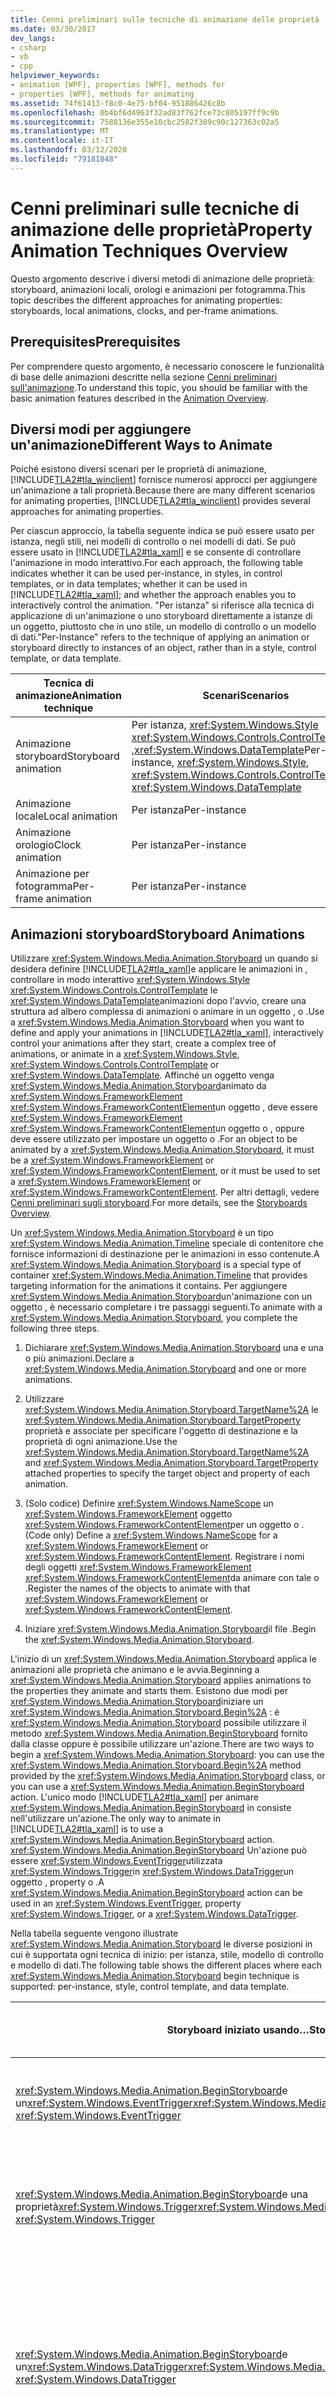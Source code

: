 ```yaml
---
title: Cenni preliminari sulle tecniche di animazione delle proprietà
ms.date: 03/30/2017
dev_langs:
- csharp
- vb
- cpp
helpviewer_keywords:
- animation [WPF], properties [WPF], methods for
- properties [WPF], methods for animating
ms.assetid: 74f61413-f8c0-4e75-bf04-951886426c8b
ms.openlocfilehash: 0b4bf6d4963f32ad83f762fce73c805197ff9c9b
ms.sourcegitcommit: 7588136e355e10cbc2582f389c90c127363c02a5
ms.translationtype: MT
ms.contentlocale: it-IT
ms.lasthandoff: 03/12/2020
ms.locfileid: "79181848"
---
```

# <a name="property-animation-techniques-overview"></a><span data-ttu-id="633fd-102">Cenni preliminari sulle tecniche di animazione delle proprietà</span><span class="sxs-lookup"><span data-stu-id="633fd-102">Property Animation Techniques Overview</span></span>
<span data-ttu-id="633fd-103">Questo argomento descrive i diversi metodi di animazione delle proprietà: storyboard, animazioni locali, orologi e animazioni per fotogramma.</span><span class="sxs-lookup"><span data-stu-id="633fd-103">This topic describes the different approaches for animating properties: storyboards, local animations, clocks, and per-frame animations.</span></span>  
  
<a name="prerequisites"></a>
## <a name="prerequisites"></a><span data-ttu-id="633fd-104">Prerequisites</span><span class="sxs-lookup"><span data-stu-id="633fd-104">Prerequisites</span></span>  
 <span data-ttu-id="633fd-105">Per comprendere questo argomento, è necessario conoscere le funzionalità di base delle animazioni descritte nella sezione [Cenni preliminari sull'animazione](animation-overview.md).</span><span class="sxs-lookup"><span data-stu-id="633fd-105">To understand this topic, you should be familiar with the basic animation features described in the [Animation Overview](animation-overview.md).</span></span>  
  
<a name="summary"></a>
## <a name="different-ways-to-animate"></a><span data-ttu-id="633fd-106">Diversi modi per aggiungere un'animazione</span><span class="sxs-lookup"><span data-stu-id="633fd-106">Different Ways to Animate</span></span>  
 <span data-ttu-id="633fd-107">Poiché esistono diversi scenari per le proprietà di animazione, [!INCLUDE[TLA2#tla_winclient](../../../../includes/tla2sharptla-winclient-md.md)] fornisce numerosi approcci per aggiungere un'animazione a tali proprietà.</span><span class="sxs-lookup"><span data-stu-id="633fd-107">Because there are many different scenarios for animating properties, [!INCLUDE[TLA2#tla_winclient](../../../../includes/tla2sharptla-winclient-md.md)] provides several approaches for animating properties.</span></span>  
  
 <span data-ttu-id="633fd-108">Per ciascun approccio, la tabella seguente indica se può essere usato per istanza, negli stili, nei modelli di controllo o nei modelli di dati. Se può essere usato in [!INCLUDE[TLA2#tla_xaml](../../../../includes/tla2sharptla-xaml-md.md)] e se consente di controllare l'animazione in modo interattivo.</span><span class="sxs-lookup"><span data-stu-id="633fd-108">For each approach, the following table indicates whether it can be used per-instance, in styles, in control templates, or in data templates; whether it can be used in [!INCLUDE[TLA2#tla_xaml](../../../../includes/tla2sharptla-xaml-md.md)]; and whether the approach enables you to interactively control the animation.</span></span>  <span data-ttu-id="633fd-109">"Per istanza" si riferisce alla tecnica di applicazione di un'animazione o uno storyboard direttamente a istanze di un oggetto, piuttosto che in uno stile, un modello di controllo o un modello di dati.</span><span class="sxs-lookup"><span data-stu-id="633fd-109">"Per-Instance" refers to the technique of applying an animation or storyboard directly to instances of an object, rather than in a style, control template, or data template.</span></span>  
  
|<span data-ttu-id="633fd-110">Tecnica di animazione</span><span class="sxs-lookup"><span data-stu-id="633fd-110">Animation technique</span></span>|<span data-ttu-id="633fd-111">Scenari</span><span class="sxs-lookup"><span data-stu-id="633fd-111">Scenarios</span></span>|<span data-ttu-id="633fd-112">Supporta XAML</span><span class="sxs-lookup"><span data-stu-id="633fd-112">Supports XAML</span></span>|<span data-ttu-id="633fd-113">Controllabile in modo interattivo</span><span class="sxs-lookup"><span data-stu-id="633fd-113">Interactively controllable</span></span>|  
|-------------------------|---------------|-------------------|--------------------------------|  
|<span data-ttu-id="633fd-114">Animazione storyboard</span><span class="sxs-lookup"><span data-stu-id="633fd-114">Storyboard animation</span></span>|<span data-ttu-id="633fd-115">Per istanza, <xref:System.Windows.Style> <xref:System.Windows.Controls.ControlTemplate>, ,<xref:System.Windows.DataTemplate></span><span class="sxs-lookup"><span data-stu-id="633fd-115">Per-instance, <xref:System.Windows.Style>, <xref:System.Windows.Controls.ControlTemplate>, <xref:System.Windows.DataTemplate></span></span>|<span data-ttu-id="633fd-116">Sì</span><span class="sxs-lookup"><span data-stu-id="633fd-116">Yes</span></span>|<span data-ttu-id="633fd-117">Sì</span><span class="sxs-lookup"><span data-stu-id="633fd-117">Yes</span></span>|  
|<span data-ttu-id="633fd-118">Animazione locale</span><span class="sxs-lookup"><span data-stu-id="633fd-118">Local animation</span></span>|<span data-ttu-id="633fd-119">Per istanza</span><span class="sxs-lookup"><span data-stu-id="633fd-119">Per-instance</span></span>|<span data-ttu-id="633fd-120">No</span><span class="sxs-lookup"><span data-stu-id="633fd-120">No</span></span>|<span data-ttu-id="633fd-121">No</span><span class="sxs-lookup"><span data-stu-id="633fd-121">No</span></span>|  
|<span data-ttu-id="633fd-122">Animazione orologio</span><span class="sxs-lookup"><span data-stu-id="633fd-122">Clock animation</span></span>|<span data-ttu-id="633fd-123">Per istanza</span><span class="sxs-lookup"><span data-stu-id="633fd-123">Per-instance</span></span>|<span data-ttu-id="633fd-124">No</span><span class="sxs-lookup"><span data-stu-id="633fd-124">No</span></span>|<span data-ttu-id="633fd-125">Sì</span><span class="sxs-lookup"><span data-stu-id="633fd-125">Yes</span></span>|  
|<span data-ttu-id="633fd-126">Animazione per fotogramma</span><span class="sxs-lookup"><span data-stu-id="633fd-126">Per-frame animation</span></span>|<span data-ttu-id="633fd-127">Per istanza</span><span class="sxs-lookup"><span data-stu-id="633fd-127">Per-instance</span></span>|<span data-ttu-id="633fd-128">No</span><span class="sxs-lookup"><span data-stu-id="633fd-128">No</span></span>|<span data-ttu-id="633fd-129">N/D</span><span class="sxs-lookup"><span data-stu-id="633fd-129">N/A</span></span>|  
  
<a name="storyboard_animations"></a>
## <a name="storyboard-animations"></a><span data-ttu-id="633fd-130">Animazioni storyboard</span><span class="sxs-lookup"><span data-stu-id="633fd-130">Storyboard Animations</span></span>  
 <span data-ttu-id="633fd-131">Utilizzare <xref:System.Windows.Media.Animation.Storyboard> un quando si desidera definire [!INCLUDE[TLA2#tla_xaml](../../../../includes/tla2sharptla-xaml-md.md)]e applicare le animazioni in , controllare in modo interattivo <xref:System.Windows.Style> <xref:System.Windows.Controls.ControlTemplate> le <xref:System.Windows.DataTemplate>animazioni dopo l'avvio, creare una struttura ad albero complessa di animazioni o animare in un oggetto , o .</span><span class="sxs-lookup"><span data-stu-id="633fd-131">Use a <xref:System.Windows.Media.Animation.Storyboard> when you want to define and apply your animations in [!INCLUDE[TLA2#tla_xaml](../../../../includes/tla2sharptla-xaml-md.md)], interactively control your animations after they start, create a complex tree of animations, or animate in a <xref:System.Windows.Style>, <xref:System.Windows.Controls.ControlTemplate> or <xref:System.Windows.DataTemplate>.</span></span> <span data-ttu-id="633fd-132">Affinché un oggetto venga <xref:System.Windows.Media.Animation.Storyboard>animato da <xref:System.Windows.FrameworkElement> <xref:System.Windows.FrameworkContentElement>un oggetto , deve essere <xref:System.Windows.FrameworkElement> <xref:System.Windows.FrameworkContentElement>un oggetto o , oppure deve essere utilizzato per impostare un oggetto o .</span><span class="sxs-lookup"><span data-stu-id="633fd-132">For an object to be animated by a <xref:System.Windows.Media.Animation.Storyboard>, it must be a <xref:System.Windows.FrameworkElement> or <xref:System.Windows.FrameworkContentElement>, or it must be used to set a <xref:System.Windows.FrameworkElement> or <xref:System.Windows.FrameworkContentElement>.</span></span> <span data-ttu-id="633fd-133">Per altri dettagli, vedere [Cenni preliminari sugli storyboard](storyboards-overview.md).</span><span class="sxs-lookup"><span data-stu-id="633fd-133">For more details, see the [Storyboards Overview](storyboards-overview.md).</span></span>  
  
 <span data-ttu-id="633fd-134">Un <xref:System.Windows.Media.Animation.Storyboard> è un tipo <xref:System.Windows.Media.Animation.Timeline> speciale di contenitore che fornisce informazioni di destinazione per le animazioni in esso contenute.</span><span class="sxs-lookup"><span data-stu-id="633fd-134">A <xref:System.Windows.Media.Animation.Storyboard> is a special type of container <xref:System.Windows.Media.Animation.Timeline> that provides targeting information for the animations it contains.</span></span> <span data-ttu-id="633fd-135">Per aggiungere <xref:System.Windows.Media.Animation.Storyboard>un'animazione con un oggetto , è necessario completare i tre passaggi seguenti.</span><span class="sxs-lookup"><span data-stu-id="633fd-135">To animate with a <xref:System.Windows.Media.Animation.Storyboard>, you complete the following three steps.</span></span>  
  
1. <span data-ttu-id="633fd-136">Dichiarare <xref:System.Windows.Media.Animation.Storyboard> una e una o più animazioni.</span><span class="sxs-lookup"><span data-stu-id="633fd-136">Declare a <xref:System.Windows.Media.Animation.Storyboard> and one or more animations.</span></span>  
  
2. <span data-ttu-id="633fd-137">Utilizzare <xref:System.Windows.Media.Animation.Storyboard.TargetName%2A> le <xref:System.Windows.Media.Animation.Storyboard.TargetProperty> proprietà e associate per specificare l'oggetto di destinazione e la proprietà di ogni animazione.</span><span class="sxs-lookup"><span data-stu-id="633fd-137">Use the <xref:System.Windows.Media.Animation.Storyboard.TargetName%2A> and <xref:System.Windows.Media.Animation.Storyboard.TargetProperty> attached properties to specify the target object and property of each animation.</span></span>  
  
3. <span data-ttu-id="633fd-138">(Solo codice) Definire <xref:System.Windows.NameScope> un <xref:System.Windows.FrameworkElement> oggetto <xref:System.Windows.FrameworkContentElement>per un oggetto o .</span><span class="sxs-lookup"><span data-stu-id="633fd-138">(Code only) Define a <xref:System.Windows.NameScope> for a <xref:System.Windows.FrameworkElement> or <xref:System.Windows.FrameworkContentElement>.</span></span> <span data-ttu-id="633fd-139">Registrare i nomi degli oggetti <xref:System.Windows.FrameworkElement> <xref:System.Windows.FrameworkContentElement>da animare con tale o .</span><span class="sxs-lookup"><span data-stu-id="633fd-139">Register the names of the objects to animate with that <xref:System.Windows.FrameworkElement> or <xref:System.Windows.FrameworkContentElement>.</span></span>  
  
4. <span data-ttu-id="633fd-140">Iniziare <xref:System.Windows.Media.Animation.Storyboard>il file .</span><span class="sxs-lookup"><span data-stu-id="633fd-140">Begin the <xref:System.Windows.Media.Animation.Storyboard>.</span></span>  
  
 <span data-ttu-id="633fd-141">L'inizio di un <xref:System.Windows.Media.Animation.Storyboard> applica le animazioni alle proprietà che animano e le avvia.</span><span class="sxs-lookup"><span data-stu-id="633fd-141">Beginning a <xref:System.Windows.Media.Animation.Storyboard> applies animations to the properties they animate and starts them.</span></span> <span data-ttu-id="633fd-142">Esistono due modi per <xref:System.Windows.Media.Animation.Storyboard>iniziare un <xref:System.Windows.Media.Animation.Storyboard.Begin%2A> : è <xref:System.Windows.Media.Animation.Storyboard> possibile utilizzare il metodo <xref:System.Windows.Media.Animation.BeginStoryboard> fornito dalla classe oppure è possibile utilizzare un'azione.</span><span class="sxs-lookup"><span data-stu-id="633fd-142">There are two ways to begin a <xref:System.Windows.Media.Animation.Storyboard>: you can use the <xref:System.Windows.Media.Animation.Storyboard.Begin%2A> method provided by the <xref:System.Windows.Media.Animation.Storyboard> class, or you can use a <xref:System.Windows.Media.Animation.BeginStoryboard> action.</span></span> <span data-ttu-id="633fd-143">L'unico modo [!INCLUDE[TLA2#tla_xaml](../../../../includes/tla2sharptla-xaml-md.md)] per animare <xref:System.Windows.Media.Animation.BeginStoryboard> in consiste nell'utilizzare un'azione.</span><span class="sxs-lookup"><span data-stu-id="633fd-143">The only way to animate in [!INCLUDE[TLA2#tla_xaml](../../../../includes/tla2sharptla-xaml-md.md)] is to use a <xref:System.Windows.Media.Animation.BeginStoryboard> action.</span></span> <span data-ttu-id="633fd-144"><xref:System.Windows.Media.Animation.BeginStoryboard> Un'azione può essere <xref:System.Windows.EventTrigger>utilizzata <xref:System.Windows.Trigger>in <xref:System.Windows.DataTrigger>un oggetto , property o .</span><span class="sxs-lookup"><span data-stu-id="633fd-144">A <xref:System.Windows.Media.Animation.BeginStoryboard> action can be used in an <xref:System.Windows.EventTrigger>, property <xref:System.Windows.Trigger>, or a <xref:System.Windows.DataTrigger>.</span></span>  
  
 <span data-ttu-id="633fd-145">Nella tabella seguente vengono illustrate <xref:System.Windows.Media.Animation.Storyboard> le diverse posizioni in cui è supportata ogni tecnica di inizio: per istanza, stile, modello di controllo e modello di dati.</span><span class="sxs-lookup"><span data-stu-id="633fd-145">The following table shows the different places where each <xref:System.Windows.Media.Animation.Storyboard> begin technique is supported: per-instance, style, control template, and data template.</span></span>  
  
|<span data-ttu-id="633fd-146">Storyboard iniziato usando…</span><span class="sxs-lookup"><span data-stu-id="633fd-146">Storyboard is begun using…</span></span>|<span data-ttu-id="633fd-147">Per istanza</span><span class="sxs-lookup"><span data-stu-id="633fd-147">Per-instance</span></span>|<span data-ttu-id="633fd-148">Style</span><span class="sxs-lookup"><span data-stu-id="633fd-148">Style</span></span>|<span data-ttu-id="633fd-149">Modello di controllo</span><span class="sxs-lookup"><span data-stu-id="633fd-149">Control template</span></span>|<span data-ttu-id="633fd-150">Modello di dati</span><span class="sxs-lookup"><span data-stu-id="633fd-150">Data template</span></span>|<span data-ttu-id="633fd-151">Esempio</span><span class="sxs-lookup"><span data-stu-id="633fd-151">Example</span></span>|  
|--------------------------------|-------------------|-----------|----------------------|-------------------|-------------|  
|<span data-ttu-id="633fd-152"><xref:System.Windows.Media.Animation.BeginStoryboard>e un<xref:System.Windows.EventTrigger></span><span class="sxs-lookup"><span data-stu-id="633fd-152"><xref:System.Windows.Media.Animation.BeginStoryboard> and an <xref:System.Windows.EventTrigger></span></span>|<span data-ttu-id="633fd-153">Sì</span><span class="sxs-lookup"><span data-stu-id="633fd-153">Yes</span></span>|<span data-ttu-id="633fd-154">Sì</span><span class="sxs-lookup"><span data-stu-id="633fd-154">Yes</span></span>|<span data-ttu-id="633fd-155">Sì</span><span class="sxs-lookup"><span data-stu-id="633fd-155">Yes</span></span>|<span data-ttu-id="633fd-156">Sì</span><span class="sxs-lookup"><span data-stu-id="633fd-156">Yes</span></span>|[<span data-ttu-id="633fd-157">Animare una proprietà utilizzando uno storyboard</span><span class="sxs-lookup"><span data-stu-id="633fd-157">Animate a Property by Using a Storyboard</span></span>](how-to-animate-a-property-by-using-a-storyboard.md)|  
|<span data-ttu-id="633fd-158"><xref:System.Windows.Media.Animation.BeginStoryboard>e una proprietà<xref:System.Windows.Trigger></span><span class="sxs-lookup"><span data-stu-id="633fd-158"><xref:System.Windows.Media.Animation.BeginStoryboard> and a property <xref:System.Windows.Trigger></span></span>|<span data-ttu-id="633fd-159">No</span><span class="sxs-lookup"><span data-stu-id="633fd-159">No</span></span>|<span data-ttu-id="633fd-160">Sì</span><span class="sxs-lookup"><span data-stu-id="633fd-160">Yes</span></span>|<span data-ttu-id="633fd-161">Sì</span><span class="sxs-lookup"><span data-stu-id="633fd-161">Yes</span></span>|<span data-ttu-id="633fd-162">Sì</span><span class="sxs-lookup"><span data-stu-id="633fd-162">Yes</span></span>|[<span data-ttu-id="633fd-163">Attivare un'animazione quando il valore di una proprietà viene modificato</span><span class="sxs-lookup"><span data-stu-id="633fd-163">Trigger an Animation When a Property Value Changes</span></span>](how-to-trigger-an-animation-when-a-property-value-changes.md)|  
|<span data-ttu-id="633fd-164"><xref:System.Windows.Media.Animation.BeginStoryboard>e un<xref:System.Windows.DataTrigger></span><span class="sxs-lookup"><span data-stu-id="633fd-164"><xref:System.Windows.Media.Animation.BeginStoryboard> and a <xref:System.Windows.DataTrigger></span></span>|<span data-ttu-id="633fd-165">No</span><span class="sxs-lookup"><span data-stu-id="633fd-165">No</span></span>|<span data-ttu-id="633fd-166">Sì</span><span class="sxs-lookup"><span data-stu-id="633fd-166">Yes</span></span>|<span data-ttu-id="633fd-167">Sì</span><span class="sxs-lookup"><span data-stu-id="633fd-167">Yes</span></span>|<span data-ttu-id="633fd-168">Sì</span><span class="sxs-lookup"><span data-stu-id="633fd-168">Yes</span></span>|<span data-ttu-id="633fd-169">[Procedura: Attivare un'animazione quando i dati vengono modificati](https://docs.microsoft.com/previous-versions/dotnet/netframework-3.5/aa970679(v=vs.90))</span><span class="sxs-lookup"><span data-stu-id="633fd-169">[How to: Trigger an Animation When Data Changes](https://docs.microsoft.com/previous-versions/dotnet/netframework-3.5/aa970679(v=vs.90))</span></span>|  
|<span data-ttu-id="633fd-170">Metodo <xref:System.Windows.Media.Animation.Storyboard.Begin%2A></span><span class="sxs-lookup"><span data-stu-id="633fd-170"><xref:System.Windows.Media.Animation.Storyboard.Begin%2A> method</span></span>|<span data-ttu-id="633fd-171">Sì</span><span class="sxs-lookup"><span data-stu-id="633fd-171">Yes</span></span>|<span data-ttu-id="633fd-172">No</span><span class="sxs-lookup"><span data-stu-id="633fd-172">No</span></span>|<span data-ttu-id="633fd-173">No</span><span class="sxs-lookup"><span data-stu-id="633fd-173">No</span></span>|<span data-ttu-id="633fd-174">No</span><span class="sxs-lookup"><span data-stu-id="633fd-174">No</span></span>|[<span data-ttu-id="633fd-175">Animare una proprietà utilizzando uno storyboard</span><span class="sxs-lookup"><span data-stu-id="633fd-175">Animate a Property by Using a Storyboard</span></span>](how-to-animate-a-property-by-using-a-storyboard.md)|  
  
 <span data-ttu-id="633fd-176">Per ulteriori <xref:System.Windows.Media.Animation.Storyboard> informazioni sugli oggetti, vedere [Cenni preliminari sugli storyboard](storyboards-overview.md).</span><span class="sxs-lookup"><span data-stu-id="633fd-176">For more information about <xref:System.Windows.Media.Animation.Storyboard> objects, see the [Storyboards Overview](storyboards-overview.md).</span></span>  
  
## <a name="local-animations"></a><span data-ttu-id="633fd-177">Animazioni locali</span><span class="sxs-lookup"><span data-stu-id="633fd-177">Local Animations</span></span>  
 <span data-ttu-id="633fd-178">Le animazioni locali forniscono un modo <xref:System.Windows.Media.Animation.Animatable> pratico per animare una proprietà di dipendenza di qualsiasi oggetto.</span><span class="sxs-lookup"><span data-stu-id="633fd-178">Local animations provide a convenient way to animate a dependency property of any <xref:System.Windows.Media.Animation.Animatable> object.</span></span> <span data-ttu-id="633fd-179">Usare le animazioni locali per applicare una singola animazione a una proprietà, senza bisogno di controllare in modo interattivo l'animazione dopo l'avvio.</span><span class="sxs-lookup"><span data-stu-id="633fd-179">Use local animations when you want to apply a single animation to a property and you don't need to interactively control the animation after it starts.</span></span> <span data-ttu-id="633fd-180">A <xref:System.Windows.Media.Animation.Storyboard> differenza di un'animazione, un'animazione locale <xref:System.Windows.FrameworkElement> può <xref:System.Windows.FrameworkContentElement>animare un oggetto non associato a un oggetto o un oggetto .</span><span class="sxs-lookup"><span data-stu-id="633fd-180">Unlike a <xref:System.Windows.Media.Animation.Storyboard> animation, a local animation can animate an object that isn't associated with a <xref:System.Windows.FrameworkElement> or a <xref:System.Windows.FrameworkContentElement>.</span></span> <span data-ttu-id="633fd-181">Inoltre, non è necessario <xref:System.Windows.NameScope> definire un per questo tipo di animazione.</span><span class="sxs-lookup"><span data-stu-id="633fd-181">You also don't have to define a <xref:System.Windows.NameScope> for this type of animation.</span></span>  
  
 <span data-ttu-id="633fd-182">Le animazioni locali possono essere usate solo nel codice e non possono essere definite negli stili, nei modelli di controllo o nei modelli di dati.</span><span class="sxs-lookup"><span data-stu-id="633fd-182">Local animations may only be used in code, and cannot be defined in styles, control templates, or data templates.</span></span> <span data-ttu-id="633fd-183">Un'animazione locale non può essere controllata in modo interattivo dopo l'avvio.</span><span class="sxs-lookup"><span data-stu-id="633fd-183">A local animation cannot be interactively controlled after it is started.</span></span>  
  
 <span data-ttu-id="633fd-184">Per aggiungere un'animazione usando un'animazione locale, completare i passaggi seguenti.</span><span class="sxs-lookup"><span data-stu-id="633fd-184">To animate using a local animation, complete the following steps.</span></span>  
  
1. <span data-ttu-id="633fd-185">Creare <xref:System.Windows.Media.Animation.AnimationTimeline> un oggetto.</span><span class="sxs-lookup"><span data-stu-id="633fd-185">Create an <xref:System.Windows.Media.Animation.AnimationTimeline> object.</span></span>  
  
2. <span data-ttu-id="633fd-186">Utilizzare <xref:System.Windows.Media.Animation.Animatable.BeginAnimation%2A> il metodo dell'oggetto che si <xref:System.Windows.Media.Animation.AnimationTimeline> desidera animare per applicare l'oggetto alla proprietà specificata.</span><span class="sxs-lookup"><span data-stu-id="633fd-186">Use the <xref:System.Windows.Media.Animation.Animatable.BeginAnimation%2A> method of the object that you want to animate to apply the <xref:System.Windows.Media.Animation.AnimationTimeline> to the property that you specify.</span></span>  
  
 <span data-ttu-id="633fd-187">Nell'esempio seguente viene illustrato come animare <xref:System.Windows.Controls.Button>la larghezza e il colore di sfondo di un oggetto .</span><span class="sxs-lookup"><span data-stu-id="633fd-187">The following example shows how to animate the width and background color of a <xref:System.Windows.Controls.Button>.</span></span>  
  
 [!code-cpp[animateproperty#11](~/samples/snippets/cpp/VS_Snippets_Wpf/animateproperty/CPP/LocalAnimationExample.cpp#11)]
 [!code-csharp[animateproperty#11](~/samples/snippets/csharp/VS_Snippets_Wpf/animateproperty/CSharp/LocalAnimationExample.cs#11)]
 [!code-vb[animateproperty#11](~/samples/snippets/visualbasic/VS_Snippets_Wpf/animateproperty/VisualBasic/LocalAnimationExample.vb#11)]  
  
## <a name="clock-animations"></a><span data-ttu-id="633fd-188">Animazioni orologio</span><span class="sxs-lookup"><span data-stu-id="633fd-188">Clock Animations</span></span>  
 <span data-ttu-id="633fd-189">Utilizzare <xref:System.Windows.Media.MediaPlayer.Clock%2A> gli oggetti quando si <xref:System.Windows.Media.Animation.Storyboard> desidera aggiungere un'animazione senza utilizzare un oggetto e creare alberi di temporizzazione complessi o controllare in modo interattivo le animazioni dopo l'avvio.</span><span class="sxs-lookup"><span data-stu-id="633fd-189">Use <xref:System.Windows.Media.MediaPlayer.Clock%2A> objects when you want to animate without using a <xref:System.Windows.Media.Animation.Storyboard> and you want to create complex timing trees or interactively control animations after they start.</span></span> <span data-ttu-id="633fd-190">È possibile usare Clock oggetti per animare una proprietà di dipendenza di qualsiasi <xref:System.Windows.Media.Animation.Animatable> oggetto.</span><span class="sxs-lookup"><span data-stu-id="633fd-190">You can use Clock objects to animate a dependency property of any <xref:System.Windows.Media.Animation.Animatable> object.</span></span>  
  
 <span data-ttu-id="633fd-191">Non è <xref:System.Windows.Media.Animation.Clock> possibile utilizzare gli oggetti direttamente per animare negli stili, nei modelli di controllo o nei modelli di dati.</span><span class="sxs-lookup"><span data-stu-id="633fd-191">You cannot use <xref:System.Windows.Media.Animation.Clock> objects directly to animate in styles, control templates, or data templates.</span></span> <span data-ttu-id="633fd-192">Il sistema di animazione <xref:System.Windows.Media.Animation.Clock> e temporizzazione utilizza effettivamente oggetti per aggiungere un'animazione negli stili, nei modelli di controllo e nei modelli di dati, ma deve creare tali <xref:System.Windows.Media.Animation.Clock> oggetti automaticamente da un <xref:System.Windows.Media.Animation.Storyboard>oggetto .</span><span class="sxs-lookup"><span data-stu-id="633fd-192">(The animation and timing system actually does use <xref:System.Windows.Media.Animation.Clock> objects to animate in styles, control templates, and data templates, but it must create those <xref:System.Windows.Media.Animation.Clock> objects for you from a <xref:System.Windows.Media.Animation.Storyboard>.</span></span> <span data-ttu-id="633fd-193">Per ulteriori informazioni sulla <xref:System.Windows.Media.Animation.Storyboard> relazione <xref:System.Windows.Media.Animation.Clock> tra oggetti e oggetti, vedere Cenni preliminari sul [sistema di animazione e di temporizzazione.](animation-and-timing-system-overview.md)</span><span class="sxs-lookup"><span data-stu-id="633fd-193">For more information about the relationship between <xref:System.Windows.Media.Animation.Storyboard> objects and <xref:System.Windows.Media.Animation.Clock> objects, see the [Animation and Timing System Overview](animation-and-timing-system-overview.md).)</span></span>  
  
 <span data-ttu-id="633fd-194">Per applicare <xref:System.Windows.Media.Animation.Clock> un singolo a una proprietà, completare i passaggi seguenti.</span><span class="sxs-lookup"><span data-stu-id="633fd-194">To apply a single <xref:System.Windows.Media.Animation.Clock> to a property, you complete the following steps.</span></span>  
  
1. <span data-ttu-id="633fd-195">Creare <xref:System.Windows.Media.Animation.AnimationTimeline> un oggetto.</span><span class="sxs-lookup"><span data-stu-id="633fd-195">Create an <xref:System.Windows.Media.Animation.AnimationTimeline> object.</span></span>  
  
2. <span data-ttu-id="633fd-196">Utilizzare <xref:System.Windows.Media.Animation.AnimationTimeline.CreateClock%2A> il metodo <xref:System.Windows.Media.Animation.AnimationTimeline> di <xref:System.Windows.Media.Animation.AnimationClock>per creare un file .</span><span class="sxs-lookup"><span data-stu-id="633fd-196">Use the <xref:System.Windows.Media.Animation.AnimationTimeline.CreateClock%2A> method of the <xref:System.Windows.Media.Animation.AnimationTimeline> to create an <xref:System.Windows.Media.Animation.AnimationClock>.</span></span>  
  
3. <span data-ttu-id="633fd-197">Utilizzare <xref:System.Windows.Media.Animation.Animatable.ApplyAnimationClock%2A> il metodo dell'oggetto che si <xref:System.Windows.Media.Animation.AnimationClock> desidera animare per applicare l'oggetto alla proprietà specificata.</span><span class="sxs-lookup"><span data-stu-id="633fd-197">Use the <xref:System.Windows.Media.Animation.Animatable.ApplyAnimationClock%2A> method of the object that you want to animate to apply the <xref:System.Windows.Media.Animation.AnimationClock> to the property you specify.</span></span>  
  
 <span data-ttu-id="633fd-198">Nell'esempio seguente viene <xref:System.Windows.Media.Animation.AnimationClock> illustrato come creare un e applicarlo a due proprietà simili.</span><span class="sxs-lookup"><span data-stu-id="633fd-198">The following example shows how to create an <xref:System.Windows.Media.Animation.AnimationClock> and apply it to two similar properties.</span></span>  
  
 [!code-csharp[timingbehaviors_procedural_snip#GraphicsMMCreateAnimationClockWholeClass](~/samples/snippets/csharp/VS_Snippets_Wpf/timingbehaviors_procedural_snip/CSharp/AnimationClockExample.cs#graphicsmmcreateanimationclockwholeclass)]
 [!code-vb[timingbehaviors_procedural_snip#GraphicsMMCreateAnimationClockWholeClass](~/samples/snippets/visualbasic/VS_Snippets_Wpf/timingbehaviors_procedural_snip/visualbasic/animationclockexample.vb#graphicsmmcreateanimationclockwholeclass)]  
  
 <span data-ttu-id="633fd-199">Per creare un albero di temporizzazione e usarne le proprietà animate, completare i passaggi seguenti.</span><span class="sxs-lookup"><span data-stu-id="633fd-199">To create a timing tree and use it animate properties, you complete the following steps.</span></span>  
  
1. <span data-ttu-id="633fd-200">Utilizzare <xref:System.Windows.Media.Animation.ParallelTimeline> <xref:System.Windows.Media.Animation.AnimationTimeline> e oggetti per creare l'albero di temporizzazione.</span><span class="sxs-lookup"><span data-stu-id="633fd-200">Use <xref:System.Windows.Media.Animation.ParallelTimeline> and <xref:System.Windows.Media.Animation.AnimationTimeline> objects to create the timing tree.</span></span>  
  
2. <span data-ttu-id="633fd-201">Utilizzare <xref:System.Windows.Media.Animation.TimelineGroup.CreateClock%2A> la radice <xref:System.Windows.Media.Animation.ParallelTimeline> per <xref:System.Windows.Media.Animation.ClockGroup>creare un file .</span><span class="sxs-lookup"><span data-stu-id="633fd-201">Use the <xref:System.Windows.Media.Animation.TimelineGroup.CreateClock%2A> of the root <xref:System.Windows.Media.Animation.ParallelTimeline> to create a <xref:System.Windows.Media.Animation.ClockGroup>.</span></span>  
  
3. <span data-ttu-id="633fd-202">Scorrere <xref:System.Windows.Media.Animation.ClockGroup.Children%2A> l'oggetto <xref:System.Windows.Media.Animation.ClockGroup> dell'oggetto <xref:System.Windows.Media.Animation.Clock> e applicarne gli oggetti figlio.</span><span class="sxs-lookup"><span data-stu-id="633fd-202">Iterate through the <xref:System.Windows.Media.Animation.ClockGroup.Children%2A> of the <xref:System.Windows.Media.Animation.ClockGroup> and apply its child <xref:System.Windows.Media.Animation.Clock> objects.</span></span> <span data-ttu-id="633fd-203">Per <xref:System.Windows.Media.Animation.AnimationClock> ogni elemento <xref:System.Windows.Media.Animation.Animatable.ApplyAnimationClock%2A> figlio, utilizzare il metodo dell'oggetto <xref:System.Windows.Media.Animation.AnimationClock> che si desidera animare per applicare l'oggetto alla proprietà specificata</span><span class="sxs-lookup"><span data-stu-id="633fd-203">For each <xref:System.Windows.Media.Animation.AnimationClock> child, use the <xref:System.Windows.Media.Animation.Animatable.ApplyAnimationClock%2A> method of the object that you want to animate to apply the <xref:System.Windows.Media.Animation.AnimationClock> to the property you specify</span></span>  
  
 <span data-ttu-id="633fd-204">Per altre informazioni sugli oggetti Clock, vedere [Cenni preliminari sull'animazione e sul sistema di temporizzazione](animation-and-timing-system-overview.md).</span><span class="sxs-lookup"><span data-stu-id="633fd-204">For more information about Clock objects, see the [Animation and Timing System Overview](animation-and-timing-system-overview.md).</span></span>  
  
## <a name="per-frame-animation-bypass-the-animation-and-timing-system"></a><span data-ttu-id="633fd-205">Animazione per fotogramma: ignorare il sistema di animazione e di temporizzazione</span><span class="sxs-lookup"><span data-stu-id="633fd-205">Per-Frame Animation: Bypass the Animation and Timing System</span></span>  
 <span data-ttu-id="633fd-206">Usare questo approccio quando è necessario ignorare completamente il sistema di animazione di [!INCLUDE[TLA2#tla_winclient](../../../../includes/tla2sharptla-winclient-md.md)].</span><span class="sxs-lookup"><span data-stu-id="633fd-206">Use this approach when you need to completely bypass the [!INCLUDE[TLA2#tla_winclient](../../../../includes/tla2sharptla-winclient-md.md)] animation system.</span></span> <span data-ttu-id="633fd-207">Uno scenario di questo approccio è rappresentato dalle animazioni fisiche, dove ciascun passaggio dell'animazione richiede che gli oggetti siano ricalcolati in base all'ultima serie di interazioni dell'oggetto.</span><span class="sxs-lookup"><span data-stu-id="633fd-207">One scenario for this approach is physics animations, where each step in the animation requires objects to be recomputed based on the last set of object interactions.</span></span>  
  
 <span data-ttu-id="633fd-208">Le animazioni per fotogramma non possono essere definite negli stili, nei modelli di controllo o nei modelli di dati.</span><span class="sxs-lookup"><span data-stu-id="633fd-208">Per-frame animations cannot be defined inside styles, control templates, or data templates.</span></span>  
  
 <span data-ttu-id="633fd-209">Per animare fotogramma per fotogramma, registrate per l'evento <xref:System.Windows.Media.CompositionTarget.Rendering> dell'oggetto che contiene gli oggetti da animare.</span><span class="sxs-lookup"><span data-stu-id="633fd-209">To animate frame-by-frame, you register for the <xref:System.Windows.Media.CompositionTarget.Rendering> event of the object that contains the objects you want to animate.</span></span> <span data-ttu-id="633fd-210">Questo metodo del gestore eventi viene chiamato una volta per ogni fotogramma.</span><span class="sxs-lookup"><span data-stu-id="633fd-210">This event handler method gets called once per frame.</span></span> <span data-ttu-id="633fd-211">Ogni volta che [!INCLUDE[TLA2#tla_winclient](../../../../includes/tla2sharptla-winclient-md.md)] esegue il marshalling dei dati di rendering salvati in modo permanente nella struttura ad albero visuale sull'albero di composizione, viene chiamato il metodo del gestore eventi.</span><span class="sxs-lookup"><span data-stu-id="633fd-211">Each time that [!INCLUDE[TLA2#tla_winclient](../../../../includes/tla2sharptla-winclient-md.md)] marshals the persisted rendering data in the visual tree across to the composition tree, your event handler method is called.</span></span>  
  
 <span data-ttu-id="633fd-212">Nel gestore eventi eseguire i calcoli necessari per l'effetto di animazione e impostare le proprietà degli oggetti cui si desidera aggiungere un'animazione con tali valori.</span><span class="sxs-lookup"><span data-stu-id="633fd-212">In your event handler, perform whatever calculations are necessary for your animation effect and set the properties of the objects you want to animate with these values.</span></span>  
  
 <span data-ttu-id="633fd-213">Per ottenere il tempo di presentazione <xref:System.EventArgs> per il fotogramma <xref:System.Windows.Media.RenderingEventArgs>corrente, è <xref:System.Windows.Media.RenderingEventArgs.RenderingTime%2A> possibile eseguire il cast dell'oggetto associato a questo evento come , che forniscono una proprietà che è possibile utilizzare per ottenere il tempo di rendering del fotogramma corrente.</span><span class="sxs-lookup"><span data-stu-id="633fd-213">To obtain the presentation time for the current frame, the <xref:System.EventArgs> associated with this event can be cast as <xref:System.Windows.Media.RenderingEventArgs>, which provide a <xref:System.Windows.Media.RenderingEventArgs.RenderingTime%2A> property that you can use to obtain the current frame's rendering time.</span></span>  
  
 <span data-ttu-id="633fd-214">Per ulteriori informazioni, <xref:System.Windows.Media.CompositionTarget.Rendering> vedere la pagina.</span><span class="sxs-lookup"><span data-stu-id="633fd-214">For more information, see the <xref:System.Windows.Media.CompositionTarget.Rendering> page.</span></span>  
  
## <a name="see-also"></a><span data-ttu-id="633fd-215">Vedere anche</span><span class="sxs-lookup"><span data-stu-id="633fd-215">See also</span></span>

- [<span data-ttu-id="633fd-216">Cenni preliminari sull'animazione</span><span class="sxs-lookup"><span data-stu-id="633fd-216">Animation Overview</span></span>](animation-overview.md)
- [<span data-ttu-id="633fd-217">Cenni preliminari sugli storyboard</span><span class="sxs-lookup"><span data-stu-id="633fd-217">Storyboards Overview</span></span>](storyboards-overview.md)
- [<span data-ttu-id="633fd-218">Cenni preliminari sull'animazione e sul sistema di temporizzazione</span><span class="sxs-lookup"><span data-stu-id="633fd-218">Animation and Timing System Overview</span></span>](animation-and-timing-system-overview.md)
- [<span data-ttu-id="633fd-219">Cenni preliminari sulle proprietà di dipendenza</span><span class="sxs-lookup"><span data-stu-id="633fd-219">Dependency Properties Overview</span></span>](../advanced/dependency-properties-overview.md)
